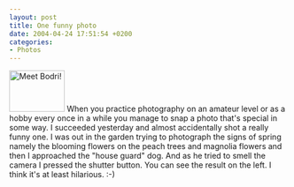 ```yaml
---
layout: post
title: One funny photo
date: 2004-04-24 17:51:54 +0200
categories:
- Photos
---
```

<a href="https://content.rusiczki.net/blogpics/funny_dog.php" onclick="window.open('https://content.rusiczki.net/blogpics/funny_dog.php','popup','width=1024,height=768,scrollbars=no,resizable=no,toolbar=no,directories=no,location=no,menubar=no,status=no,left=0,top=0'); return false"><img src="https://content.rusiczki.net/blogpics/funny_dog-thumb.jpg" width="100" height="75" border="0" alt="Meet Bodri!" class="postimage" /></a> When you practice photography on an amateur level or as a hobby every once in a while you manage to snap a photo that's special in some way. I succeeded yesterday and almost accidentally shot a really funny one. I was out in the garden trying to photograph the signs of spring namely the blooming flowers on the peach trees and magnolia flowers and then I approached the "house guard" dog. And as he tried to smell the camera I pressed the shutter button. You can see the result on the left. I think it's at least hilarious. :-)
